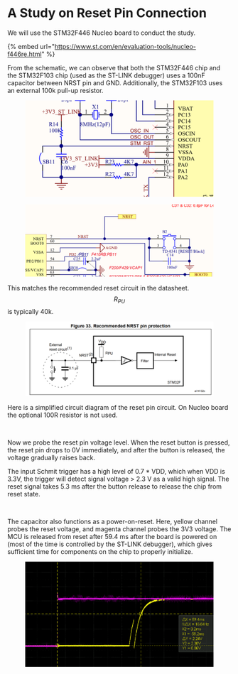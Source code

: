 # A Study on Reset Pin Connection

We will use the STM32F446 Nucleo board to conduct the study.

{% embed url="https://www.st.com/en/evaluation-tools/nucleo-f446re.html" %}





From the schematic, we can observe that both the STM32F446 chip and the STM32F103 chip (used as the ST-LINK debugger) uses a 100nF capacitor between NRST pin and GND. Additionally, the STM32F103 uses an external 100k pull-up resistor.

<figure><img src="../.gitbook/assets/image (1) (1) (1) (1) (1) (1) (1) (1) (1) (1) (1) (1) (1) (1) (1) (1) (1) (1) (1).png" alt=""><figcaption></figcaption></figure>

<figure><img src="../.gitbook/assets/image (2) (1) (1) (1) (1) (1) (1) (1) (1) (1) (1) (1) (1) (1).png" alt=""><figcaption></figcaption></figure>

This matches the recommended reset circuit in the datasheet. $$R_{PU}$$ is typically 40k.

<figure><img src="../.gitbook/assets/image (3) (1) (1) (1) (1) (1) (1) (1) (1) (1) (1).png" alt=""><figcaption></figcaption></figure>



Here is a simplified circuit diagram of the reset pin circuit. On Nucleo board the optional 100R resistor is not used.

<figure><img src="https://lh7-us.googleusercontent.com/vjJWvKQsrNxyiIXFzl7YSI9SU6m-h_1wyQaOOwzqinBQkB-XudRS4xO-N7zFEiSBDtlZ8vfUKdK_k_85oc7pa_RrNwY9gwofAmsQGp2zTK-E0QuGMKS2XpVfykZSQiYvYBzfVVrugD55q7eT8of7GsZ_Sw=s2048" alt=""><figcaption></figcaption></figure>





Now we probe the reset pin voltage level. When the reset button is pressed, the reset pin drops to 0V immediately, and after the button is released, the voltage gradually raises back.

The input Schmit trigger has a high level of 0.7 \* VDD, which when VDD is 3.3V, the trigger will detect signal voltage > 2.3 V as a valid high signal. The reset signal takes 5.3 ms after the button release to release the chip from reset state.

<figure><img src="https://lh7-us.googleusercontent.com/fryiTRJptSJVPIY2nmpI6_H1h6WfQ1kwaZMhPZM4ipUNdjG4LRLkN6ThFT-VTJdd0l1OusSPCFU9iLFnIdonlgq5rkhLrg77G2iHoK21XX-2Zh45x0GxYydnGK-wjhuGRTO2DZY2qXC3IgC1ZlgxzYuC1w=s2048" alt=""><figcaption></figcaption></figure>



The capacitor also functions as a power-on-reset. Here, yellow channel probes the reset voltage, and magenta channel probes the 3V3 voltage. The MCU is released from reset after 59.4 ms after the board is powered on (most of the time is controlled by the ST-LINK debugger), which gives sufficient time for components on the chip to properly initialize.

<figure><img src="../.gitbook/assets/image (5) (1) (1) (1) (1) (1) (1).png" alt=""><figcaption></figcaption></figure>



